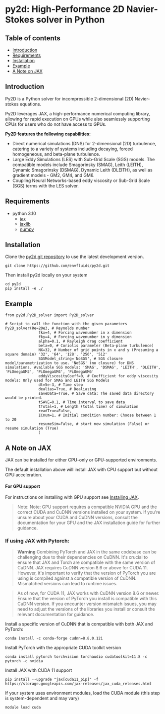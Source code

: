 # py2d: High-Performance 2D Navier-Stokes solver in Python

## Table of contents

* [Introduction](#Introduction)
* [Requirements](#Requirements)
* [Installation](#Installation)
* [Example](#Example)
* [A Note on JAX](#A-Note-on-JAX)

## Introduction
Py2D is a Python solver for incompressible 2-dimensional (2D) Navier-stokes equations. 

Py2D leverages JAX, a high-performance numerical computing library, allowing for rapid execution on GPUs while also seamlessly supporting CPUs for users who do not have access to GPUs.

**Py2D features the following capabilities:**

- Direct numerical simulations (DNS) for 2-dimensional (2D) turbulence, catering to a variety of systems including decaying, forced homogeneous, and beta-plane turbulence.
- Large Eddy Simulations (LES) with Sub-Grid Scale (SGS) models. The compatible models include Smagorinsky (SMAG), Leith (LEITH), Dynamic Smagorinsky (DSMAG), Dynamic Leith (DLEITH), as well as gradient models - GM2, GM4, and GM6.
- Coupling Neural Networks-based eddy viscosity or Sub-Grid Scale (SGS) terms with the LES solver. 

## Requirements

- python 3.10
  - [jax](https://pypi.org/project/jax/)
  - [jaxlib](https://pypi.org/project/jaxlib/)
  - [numpy](https://pypi.org/project/numpy/)

## Installation

Clone the [py2d git repository](https://github.com/envfluids/py2d.git) to use the latest development version.
```
git clone https://github.com/envfluids/py2d.git
```
Then install py2d locally on your system
```
cd py2d
pip install -e ./
```

## Example

```
from py2d.Py2D_solver import Py2D_solver

# Script to call the function with the given parameters
Py2D_solver(Re=20e3, # Reynolds number
               fkx=4, # Forcing wavenumber in x dimension
               fky=4, # Forcing wavenumber in y dimension
               alpha=0.1, # Rayleigh drag coefficient
               beta=0, # Coriolis parameter (Beta-plane turbulence)
               NX=32, # Number of grid points in x and y (Presuming a square domain) '32', '64', '128', '256', '512'
               SGSModel_string='NoSGS', # SGS closure model/parametrization to use. 'NoSGS' (no closure) for DNS simulations. Available SGS models: 'SMAG', 'DSMAG', 'LEITH', 'DLEITH', 'PiOmegaGM2', 'PiOmegaGM4', 'PiOmegaGM6'
               eddyViscosityCoeff=0, # Coefficient for eddy viscosity models: Only used for SMAG and LEITH SGS Models
               dt=5e-3, # Time step
               dealias=True, # Dealiasing
               saveData=True, # Save data: The saved data directory would be printed.
               tSAVE=0.1, # Time interval to save data
               tTotal=1, # Length (total time) of simulation
               readTrue=False, 
               ICnum=1, # Initial condition number: Choose between 1 to 20
               resumeSim=False, # start new simulation (False) or resume simulation (True) 
               )
```

## A Note on JAX 
JAX can be installed for either CPU-only or GPU-supported environments.

The default installation above will install JAX with CPU support but without GPU acceleration.

#### For GPU support
For instructions on installing with GPU support see [Installing JAX](https://jax.readthedocs.io/en/latest/installation.html).
> Note: Note: GPU support requires a compatible NVIDIA GPU and the correct CUDA and CuDNN versions installed on your system. If you're unsure about your CUDA and CuDNN versions, consult the documentation for your GPU and the JAX installation guide for further guidance.

### If using JAX with Pytorch:

> **Warning**
> Combining PyTorch and JAX in the same codebase can be challenging due to their dependencies on CuDNN. It's crucial to ensure that JAX and Torch are compatible with the same version of CuDNN. JAX requires CuDNN version 8.6 or above for CUDA 11. However, it's important to verify that the version of PyTorch you are using is compiled against a compatible version of CuDNN. Mismatched versions can lead to runtime issues.

> As of now, for CUDA 11, JAX works with CuDNN version 8.6 or newer. Ensure that the version of PyTorch you install is compatible with this CuDNN version. If you encounter version mismatch issues, you may need to adjust the versions of the libraries you install or consult the relevant documentation for guidance.

Install a specific version of CuDNN that is compatible with both JAX and PyTorch:
```
conda install -c conda-forge cudnn=8.8.0.121
```
Install PyTorch with the appropriate CUDA toolkit version
```
conda install pytorch torchvision torchaudio cudatoolkit=11.8 -c pytorch -c nvidia
```
Install JAX with CUDA 11 support
```
pip install --upgrade "jax[cuda11_pip]" -f https://storage.googleapis.com/jax-releases/jax_cuda_releases.html
```
If your system uses environment modules, load the CUDA module (this step is system-dependent and may vary)
```
module load cuda
```
